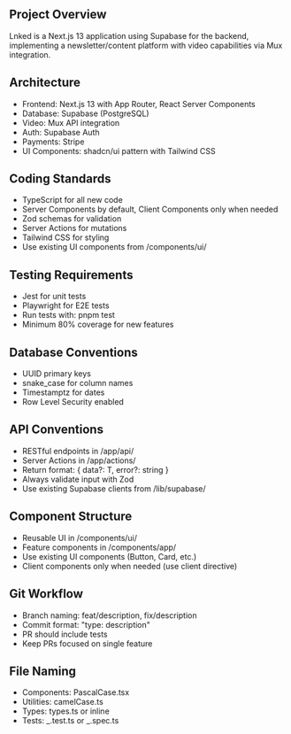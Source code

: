 ## Project Overview

Lnked is a Next.js 13 application using Supabase for the backend, implementing a newsletter/content platform with video capabilities via Mux integration.

## Architecture

- Frontend: Next.js 13 with App Router, React Server Components
- Database: Supabase (PostgreSQL)
- Video: Mux API integration
- Auth: Supabase Auth
- Payments: Stripe
- UI Components: shadcn/ui pattern with Tailwind CSS

## Coding Standards

- TypeScript for all new code
- Server Components by default, Client Components only when needed
- Zod schemas for validation
- Server Actions for mutations
- Tailwind CSS for styling
- Use existing UI components from /components/ui/

## Testing Requirements

- Jest for unit tests
- Playwright for E2E tests
- Run tests with: pnpm test
- Minimum 80% coverage for new features

## Database Conventions

- UUID primary keys
- snake_case for column names
- Timestamptz for dates
- Row Level Security enabled

## API Conventions

- RESTful endpoints in /app/api/
- Server Actions in /app/actions/
- Return format: { data?: T, error?: string }
- Always validate input with Zod
- Use existing Supabase clients from /lib/supabase/

## Component Structure

- Reusable UI in /components/ui/
- Feature components in /components/app/
- Use existing UI components (Button, Card, etc.)
- Client components only when needed (use client directive)

## Git Workflow

- Branch naming: feat/description, fix/description
- Commit format: "type: description"
- PR should include tests
- Keep PRs focused on single feature

## File Naming

- Components: PascalCase.tsx
- Utilities: camelCase.ts
- Types: types.ts or inline
- Tests: _.test.ts or _.spec.ts
